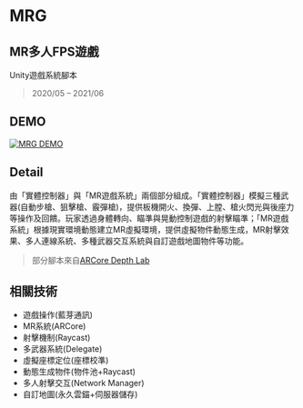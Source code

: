 # MRG

## MR多人FPS遊戲

Unity遊戲系統腳本
> 2020/05 – 2021/06

## DEMO

[![MRG DEMO](https://img.youtube.com/vi/nCbOivdA3Gg/0.jpg)](https://youtu.be/nCbOivdA3Gg)

## Detail

由「實體控制器」與「MR遊戲系統」兩個部分組成。「實體控制器」模擬三種武器(自動步槍、狙擊槍、霰彈槍)，提供板機開火、換彈、上膛、槍火閃光與後座力等操作及回饋。玩家透過身體轉向、瞄準與晃動控制遊戲的射擊瞄準；「MR遊戲系統」根據現實環境動態建立MR虛擬環境，提供虛擬物件動態生成，MR射擊效果、多人連線系統、多種武器交互系統與自訂遊戲地圖物件等功能。

> 部分腳本來自[ARCore Depth Lab](https://github.com/googlesamples/arcore-depth-lab)

## 相關技術

- 遊戲操作(藍芽通訊)
- MR系統(ARCore)
- 射擊機制(Raycast)
- 多武器系統(Delegate)
- 虛擬座標定位(座標校準)
- 動態生成物件(物件池+Raycast)
- 多人射擊交互(Network Manager)
- 自訂地圖(永久雲錨+伺服器儲存)
